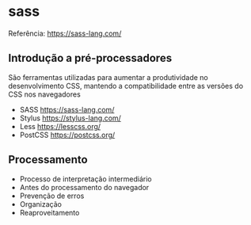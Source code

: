 # sass
Referência:  https://sass-lang.com/

## Introdução a pré-processadores
São ferramentas utilizadas para aumentar a produtividade no desenvolvimento CSS, mantendo a compatibilidade entre as versões do CSS nos navegadores

- SASS https://sass-lang.com/
- Stylus https://stylus-lang.com/
- Less https://lesscss.org/
- PostCSS https://postcss.org/

## Processamento
- Processo de interpretação intermediário
- Antes do processamento do navegador
- Prevenção de erros
- Organização
- Reaproveitamento
